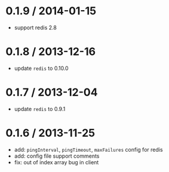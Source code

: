 0.1.9 / 2014-01-15
==================
* support redis 2.8

0.1.8 / 2013-12-16
==================
* update `redis` to 0.10.0

0.1.7 / 2013-12-04
==================
* update `redis` to 0.9.1

0.1.6 / 2013-11-25
==================

 * add: `pingInterval`, `pingTimeout`, `maxFailures` config for redis
 * add: config file support comments
 * fix:  out of index array bug in client
